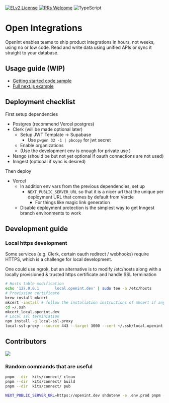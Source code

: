 [![ELv2 License](https://img.shields.io/badge/license-ELv2-green)](https://www.elastic.co/licensing/elastic-license)
[![PRs Welcome](https://img.shields.io/badge/PRs-welcome-brightgreen.svg)](https://makeapullrequest.com)
![TypeScript](https://img.shields.io/badge/language-TypeScript-blue)

# Open Integrations

OpenInt enables teams to ship product integrations in hours, not weeks, using no or low code. Read and write data using unified APIs or sync it straight to your database.

## Usage guide (WIP)

- [Getting started code sample](./docs/samples/getting-started.ts)
- [Full next.js example](https://github.com/openint-dev/examples)

## Deployment checklist

First setup dependencies

- Postgres (recommend Vercel postgres)
- Clerk (will be made optional later)
  - Setup JWT Template -> Supabase
    - Use `pwgen 32 -1 | pbcopy` for jwt secret
  - Enable organizations
  - (Use the development env is enough for private use )
- Nango (should be but not yet optional if oauth connections are not used)
- Inngest (optional if sync is desired)

Then deploy

- Vercel
  - In addition env vars from the previous dependencies, set up
    - `NEXT_PUBLIC_SERVER_URL` so that it is a nicer url that the unique per deployment URL that comes by default from Vercle
      - For things like magic link generation
  - Disable deployment protection is the simplest way to get Inngest branch environments to work

## Development guide

### Local https development

Some services (e.g. Clerk, certain oauth redirect / webhooks) require HTTPS, which is a challenge for local development.

One could use ngrok, but an alternative is to modify /etc/hosts along with a locally provisioned & trusted https certificate and handle SSL termination

```sh
# Hosts table modification
echo '127.0.0.1       local.openint.dev' | sudo tee -a /etc/hosts
# Provission certificate
brew install mkcert
mkcert -install # follow the installation instructions of mkcert if any
cd ~/.ssh
mkcert local.openint.dev
# Local ssl terminiation
npm install -g local-ssl-proxy
local-ssl-proxy --source 443 --target 3000 --cert ~/.ssh/local.openint.dev.pem --key ~/.ssh/local.openint.dev-key.pem
```

## Contributors

<img src="https://contributors-img.web.app/image?repo=openintegrations/openint"/>

### Random commands that are useful

```bash
pnpm --dir  kits/connect/ clean
pnpm --dir  kits/connect/ build
pnpm --dir  kits/connect/ pub
```

```bash
NEXT_PUBLIC_SERVER_URL=https://openint.dev shdotenv -e .env.prod pnpm --dir ./kits/sdk gen
```
